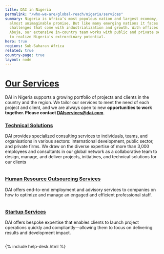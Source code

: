 ```yaml
---
title: DAI in Nigeria
permalink: "/who-we-are/global-reach/nigeria/services"
summary: Nigeria is Africa’s most populous nation and largest economy, a country of
  almost unimaginable promise. But like many emerging nations it faces the development
  challenges that come with industrialization and growth. With offices in Lagos and
  Abuja, our extensive in-country team works with public and private sector clients
  to realize Nigeria's extrordinary potential.
hero: true
regions: Sub-Saharan Africa
related: true
country-page: true
layout: node
---
```


# [Our Services](/uploads/dai-nigeria-technical-services.pdf)

DAI in Nigeria supports a growing portfolio of projects and clients in the country and the region. We tailor our services to meet the need of each project and client, and we are always open to new **opportunities to work together. Please contact [DAIservices@dai.com](mailto:daiservices@dai.com)**.

<div class="nigeria-service--wrap">
  <div class="nigeria-service--block">
    <div class="text">
      <h3><a href="/uploads/nigeria-technical-solutions.pdf">Technical Solutions</a></h3>
      <p>DAI provides specialized consulting services to individuals, teams, and organisations in various sectors: international development, public sector, and private firms. We draw on the diverse expertise of more than 3,000 employees and consultants in our global network as a collaborative team to design, manage, and  deliver projects, initiatives, and technical solutions for our clients</p>
    </div>
    <div class="image"><a href="/uploads/nigeria-technical-solutions.pdf"><img src="/uploads/nigeria-technical-thumb.png" alt=""></a></div>
  </div>
  <div class="nigeria-service--block">
    <div class="text">
      <h3><a href="/uploads/nigeria-human-resource.pdf">Human Resource Outsourcing Services</a></h3>
      <p>DAI offers end-to-end employment and advisory services to companies on how to optimize and manage an engaged and efficient professional staff.</p>
    </div>
    <div class="image"><a href="/uploads/nigeria-human-resource.pdf"><img src="/uploads/nigeria-human-thumb.png" alt=""></a></div>
  </div>
  <div class="nigeria-service--block">
    <div class="text">
      <h3><a href="/uploads/nigeria-startup-services.pdf">Startup Services</a></h3>
      <p>DAI offers bespoke expertise that enables clients to launch project operations quickly and compliantly—allowing them to focus on delivering results and development impact.</p>
    </div>
    <div class="image"><a href="/uploads/nigeria-startup-services.pdf"><img src="/uploads/nigeria-startup-thumb.png" alt=""></a></div>
  </div>
</div>

{% include help-desk.html %}